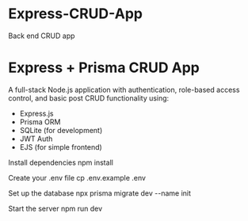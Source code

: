 # Express-CRUD-App
Back end CRUD app

# Express + Prisma CRUD App

A full-stack Node.js application with authentication, role-based access control, and basic post CRUD functionality using:

- Express.js
- Prisma ORM
- SQLite (for development)
- JWT Auth
- EJS (for simple frontend)

Install dependencies
npm install

Create your .env file
cp .env.example .env

Set up the database
npx prisma migrate dev --name init

Start the server
npm run dev

